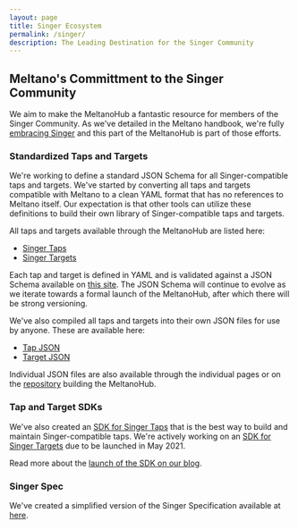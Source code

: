 ```yaml
---
layout: page
title: Singer Ecosystem
permalink: /singer/
description: The Leading Destination for the Singer Community
---
```


## Meltano's Committment to the Singer Community

We aim to make the MeltanoHub a fantastic resource for members of the Singer Community. 
As we've detailed in the Meltano handbook, we're fully [embracing Singer](https://meltano.com/docs/#embracing-singer) and this part of the MeltanoHub is part of those efforts.

### Standardized Taps and Targets

We're working to define a standard JSON Schema for all Singer-compatible taps and targets. 
We've started by converting all taps and targets compatible with Meltano to a clean YAML format that has no references to Meltano itself.
Our expectation is that other tools can utilize these definitions to build their own library of Singer-compatible taps and targets. 

All taps and targets available through the MeltanoHub are listed here:

* [Singer Taps](/singer/taps/)
* [Singer Targets](/singer/targets/)

Each tap and target is defined in YAML and is validated against a JSON Schema available on [this site](/singer/schema.json).
The JSON Schema will continue to evolve as we iterate towards a formal launch of the MeltanoHub, after which there will be strong versioning.

We've also compiled all taps and targets into their own JSON files for use by anyone. 
These are available here:

* [Tap JSON](/singer/taps.json)
* [Target JSON](/singer/targets.json)

Individual JSON files are also available through the individual pages or on the [repository](https://gitlab.com/meltano/hub/) building the MeltanoHub.

### Tap and Target SDKs

We've also created an [SDK for Singer Taps](https://gitlab.com/meltano/singer-sdk) that is the best way to build and maintain Singer-compatible taps. 
We're actively working on an [SDK for Singer Targets](https://gitlab.com/groups/meltano/-/epics/91) due to be launched in May 2021.

Read more about the [launch of the SDK on our blog](https://meltano.com/blog/2021/04/05/meltano-launches-v0-1-0-of-the-singer-tap-sdk/).

### Singer Spec

We've created a simplified version of the Singer Specification available at [here](/singer/spec).
